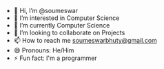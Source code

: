 - 👋 Hi, I’m @soumeswar
- 👀 I’m interested in Computer Science
- 🌱 I’m currently Computer Science
- 💞️ I’m looking to collaborate on Projects
- 📫 How to reach me soumeswarbhuty@gmail.com
- 😄 Pronouns: He/Him
- ⚡ Fun fact: I'm a programmer

<!---
soumeswar/soumeswar is a ✨ special ✨ repository because its `README.md` (this file) appears on your GitHub profile.
You can click the Preview link to take a look at your changes.
--->
